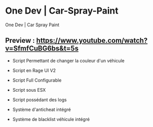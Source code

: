 # One Dev | Car-Spray-Paint
One Dev | Car Spray Paint
## Preview : https://www.youtube.com/watch?v=SfmfCuBG6bs&t=5s

- Script Permettant de changer la couleur d'un véhicule 

- Script en Rage UI V2

- Script Full Configurable 

- Script sous ESX

- Script possédant des logs

-  Système d'anticheat  intégré 

-  Système de blacklist véhicule intégré 
